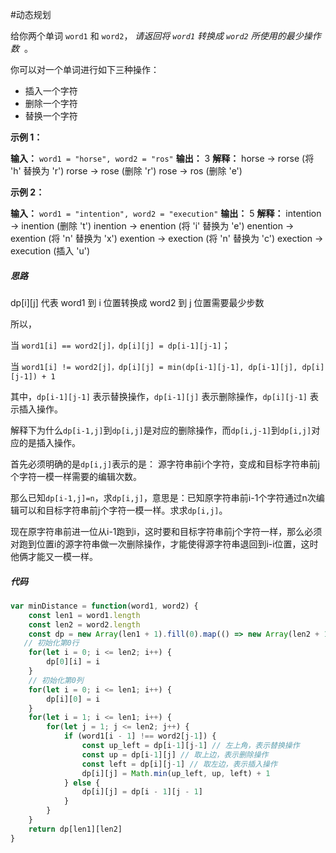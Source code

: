 #动态规划 

给你两个单词 `word1` 和 `word2`， _请返回将 `word1` 转换成 `word2` 所使用的最少操作数_  。

你可以对一个单词进行如下三种操作：

- 插入一个字符
- 删除一个字符
- 替换一个字符

**示例 1：**

**输入：** `word1 = "horse", word2 = "ros"`
**输出：** 3
**解释：**
horse -> rorse (将 'h' 替换为 'r')
rorse -> rose (删除 'r')
rose -> ros (删除 'e')

**示例 2：**

**输入：** `word1 = "intention", word2 = "execution"`
**输出：** 5
**解释：**
intention -> inention (删除 't')
inention -> enention (将 'i' 替换为 'e')
enention -> exention (将 'n' 替换为 'x')
exention -> exection (将 'n' 替换为 'c')
exection -> execution (插入 'u')

##### 思路
dp[i][j] 代表 word1 到 i 位置转换成 word2 到 j 位置需要最少步数

所以，

当 `word1[i] == word2[j]，dp[i][j] = dp[i-1][j-1]`；

当 `word1[i] != word2[j]，dp[i][j] = min(dp[i-1][j-1], dp[i-1][j], dp[i][j-1]) + 1`

其中，`dp[i-1][j-1]` 表示替换操作，`dp[i-1][j]` 表示删除操作，`dp[i][j-1]` 表示插入操作。

解释下为什么`dp[i-1,j]`到`dp[i,j]`是对应的删除操作，而`dp[i,j-1]`到`dp[i,j]`对应的是插入操作。

首先必须明确的是`dp[i,j]`表示的是： 源字符串前i个字符，变成和目标字符串前j个字符一模一样需要的编辑次数。

那么已知`dp[i-1,j]=n`，求`dp[i,j]`，意思是：已知原字符串前i-1个字符通过n次编辑可以和目标字符串前j个字符一模一样。求求`dp[i,j]`。

现在原字符串前进一位从i-1跑到i，这时要和目标字符串前j个字符一样，那么必须对跑到位置i的源字符串做一次删除操作，才能使得源字符串退回到i-i位置，这时他俩才能又一模一样。

##### 代码
```javascript
var minDistance = function(word1, word2) {
    const len1 = word1.length
    const len2 = word2.length
    const dp = new Array(len1 + 1).fill(0).map(() => new Array(len2 + 1).fill(0))
   // 初始化第0行
    for(let i = 0; i <= len2; i++) {
        dp[0][i] = i
    }
    // 初始化第0列
    for(let i = 0; i <= len1; i++) {
        dp[i][0] = i
    }
    for(let i = 1; i <= len1; i++) {
        for(let j = 1; j <= len2; j++) {
            if (word1[i - 1] !== word2[j-1]) {
                const up_left = dp[i-1][j-1] // 左上角，表示替换操作
                const up = dp[i-1][j] // 取上边，表示删除操作
                const left = dp[i][j-1] // 取左边，表示插入操作
                dp[i][j] = Math.min(up_left, up, left) + 1
            } else {
                dp[i][j] = dp[i - 1][j - 1]
            }
        }
    }
    return dp[len1][len2]
}
```
